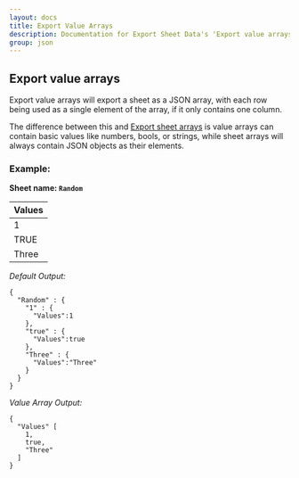 ```yaml
---
layout: docs
title: Export Value Arrays
description: Documentation for Export Sheet Data's 'Export value arrays' option.
group: json
---
```


Export value arrays
-------------------
Export value arrays will export a sheet as a JSON array, with each row being used as a single element of the array, if it only contains one column.

The difference between this and [Export sheet arrays](exportsheetarrays.md) is value arrays can contain basic values like numbers, bools, or strings, while sheet arrays will always contain JSON objects as their elements.

### Example: ###

**Sheet name: `Random`**

Values| 
------- | 
1| 
TRUE| 
Three| 

*Default Output:*
```
{
  "Random" : {
    "1" : {
      "Values":1
    },
    "true" : {
      "Values":true
    },
    "Three" : {
      "Values":"Three"
    }
  }
}
```

*Value Array Output:*
```
{
  "Values" [
    1,
    true,
    "Three"
  ]
}
```
